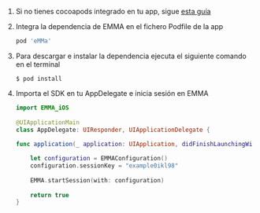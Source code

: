 1. Si no tienes cocoapods integrado en tu app, sigue [esta guía](https://guides.cocoapods.org/using/getting-started.html#toc_3)

2. Integra la dependencia de EMMA en el fichero Podfile de la app

	```ruby
	pod 'eMMa'
	```
3. Para descargar e instalar la dependencia ejecuta el siguiente comando en el terminal

	```
	$ pod install
	```
4. Importa el SDK en tu AppDelegate e inicia sesión en EMMA

	```swift 
	import EMMA_iOS
		
	@UIApplicationMain
	class AppDelegate: UIResponder, UIApplicationDelegate {
		
	func application(_ application: UIApplication, didFinishLaunchingWithOptions launchOptions: [UIApplication.LaunchOptionsKey: Any]?) -> Bool {
	
	    let configuration = EMMAConfiguration()
	    configuration.sessionKey = "example0ikl98"
	    
	    EMMA.startSession(with: configuration)
	   
	    return true
	}
	```
		